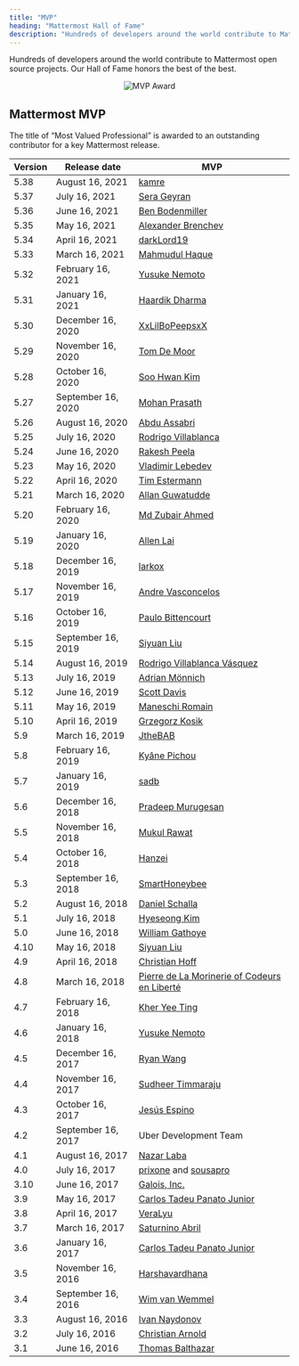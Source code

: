```yaml
---
title: "MVP"
heading: "Mattermost Hall of Fame"
description: "Hundreds of developers around the world contribute to Mattermost open source projects. Our Hall of Fame honors the best of the best."
---
```


Hundreds of developers around the world contribute to Mattermost open source projects. Our Hall of Fame honors the best of the best.

<span style="max-width:40%;display:block;text-align:center;margin:auto">![MVP Award](/img/mvp_award.png)</span>

## Mattermost MVP
The title of “Most Valued Professional” is awarded to an outstanding contributor for a key Mattermost release.


Version |	   Release date   | MVP
------- | ------------------- | ---
5.38    | August 16, 2021     | [kamre](https://github.com/kamre)
5.37    | July 16, 2021       | [Sera Geyran](https://github.com/srgyrn)
5.36    | June 16, 2021       | [Ben Bodenmiller](https://github.com/bbodenmiller)
5.35    | May 16, 2021        | [Alexander Brenchev](https://github.com/TheDarkestDay)
5.34    | April 16, 2021      | [darkLord19](https://github.com/darkLord19)
5.33    | March 16, 2021      | [Mahmudul Haque](https://github.com/mahmud2011)
5.32    | February 16, 2021   | [Yusuke Nemoto](https://github.com/kaakaa)
5.31    | January 16, 2021    | [Haardik Dharma](https://github.com/haardikdharma10)
5.30    | December 16, 2020   | [XxLilBoPeepsxX](https://github.com/XxLilBoPeepsxX)
5.29    | November 16, 2020   | [Tom De Moor](https://github.com/ctlaltdieliet)
5.28    | October 16, 2020    | [Soo Hwan Kim](https://github.com/josephk96)
5.27    | September 16, 2020  | [Mohan Prasath](https://github.com/openmohan)
5.26    | August 16, 2020     | [Abdu Assabri](https://github.com/abdusabri)
5.25    | July 16, 2020       | [Rodrigo Villablanca](https://github.com/rvillablanca)
5.24    | June 16, 2020       | [Rakesh Peela](https://github.com/rakhi2104)
5.23    | May 16, 2020        | [Vladimir Lebedev](https://github.com/nadalfederer)
5.22    | April 16, 2020      | [Tim Estermann](https://github.com/der-test)
5.21    | March 16, 2020      | [Allan Guwatudde](https://github.com/AGMETEOR)
5.20    | February 16, 2020   | [Md Zubair Ahmed](https://github.com/M-ZubairAhmed)
5.19    | January 16, 2020    | [Allen Lai](https://github.com/allenlai18)
5.18    | December 16, 2019   | [larkox](https://github.com/larkox)
5.17    | November 16, 2019   | [Andre Vasconcelos](https://github.com/avasconcelos114)
5.16    | October 16, 2019    | [Paulo Bittencourt](https://github.com/pbitty)
5.15    | September 16, 2019  | [Siyuan Liu](https://github.com/liusy182)
5.14    | August 16, 2019     | [Rodrigo Villablanca Vásquez](https://github.com/rvillablanca)
5.13    | July 16, 2019       | [Adrian Mönnich](https://github.com/thiefmaster)
5.12    | June 16, 2019       | [Scott Davis](https://github.com/scottleedavis)
5.11    | May 16, 2019        | [Maneschi Romain](https://github.com/manland)
5.10    | April 16, 2019      | [Grzegorz Kosik](https://github.com/kosgrz)
5.9     | March 16, 2019      | [JtheBAB](https://github.com/JtheBAB)
5.8     | February 16, 2019   | [Kyâne Pichou](https://github.com/pichouk)
5.7     | January 16, 2019    | [sadb](https://github.com/sadb)
5.6     | December 16, 2018   | [Pradeep Murugesan](https://github.com/pradeepmurugesan)
5.5     | November 16, 2018   | [Mukul Rawat](https://github.com/mukulrawat1986)
5.4     | October 16, 2018    | [Hanzei](https://github.com/Hanzei)
5.3     | September 16, 2018  | [SmartHoneybee](https://github.com/SmartHoneybee)
5.2     | August 16, 2018     | [Daniel Schalla](https://github.com/DSchalla)
5.1     | July 16, 2018       | [Hyeseong Kim](https://github.com/cometkim)
5.0     | June 16, 2018       | [William Gathoye](https://github.com/wget)
4.10    | May 16, 2018        | [Siyuan Liu](https://github.com/liusy182)
4.9     | April 16, 2018      | [Christian Hoff](https://github.com/chumbalum)
4.8     | March 16, 2018      | [Pierre de La Morinerie of Codeurs en Liberté](https://github.com/kemenaran)
4.7     | February 16, 2018   | [Kher Yee Ting](https://github.com/tkbky)
4.6     | January 16, 2018    | [Yusuke Nemoto](https://github.com/kaakaa)
4.5     | December 16, 2017   | [Ryan Wang](https://github.com/r-wang97)
4.4     | November 16, 2017   | [Sudheer Timmaraju](https://github.com/sudheerDev)
4.3     | October 16, 2017    | [Jesús Espino](https://github.com/jespino)
4.2     | September 16, 2017  | Uber Development Team
4.1     | August 16, 2017     | [Nazar Laba](https://github.com/n1aba)
4.0     | July 16, 2017       | [prixone](https://github.com/prixone) and [sousapro](https://github.com/sousapro)
3.10    | June 16, 2017       | [Galois, Inc.](https://github.com/matterhorn-chat)
3.9     | May 16, 2017        | [Carlos Tadeu Panato Junior](https://github.com/cpanato)
3.8     | April 16, 2017      | [VeraLyu](https://github.com/veralyu)
3.7     | March 16, 2017      | [Saturnino Abril](https://github.com/saturninoabril)
3.6     | January 16, 2017    | [Carlos Tadeu Panato Junior](https://github.com/cpanato)
3.5     | November 16, 2016   | [Harshavardhana](https://github.com/harshavardhana)
3.4     | September 16, 2016  | [Wim van Wemmel](https://github.com/42wim)
3.3     | August 16, 2016     | [Ivan Naydonov](https://github.com/samogot)
3.2     | July 16, 2016       | [Christian Arnold](https://github.com/meilon)
3.1     | June 16, 2016       | [Thomas Balthazar](https://github.com/tbalthazar)
